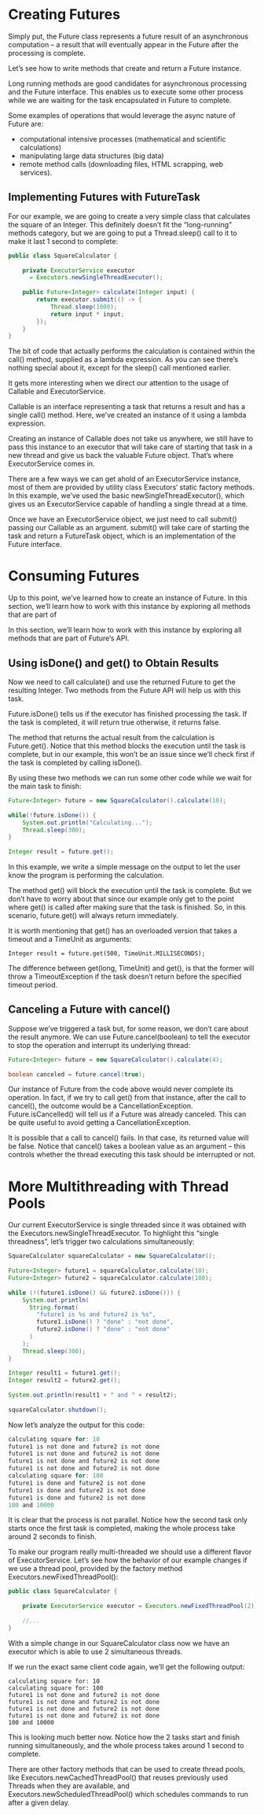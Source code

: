 # Creating Futures

Simply put, the Future class represents a future result of an asynchronous computation – a result that will eventually appear in the Future after the processing is complete.

Let’s see how to write methods that create and return a Future instance.

Long running methods are good candidates for asynchronous processing and the Future interface. This enables us to execute some other process while we are waiting for the task encapsulated in Future to complete.

Some examples of operations that would leverage the async nature of Future are:

* computational intensive processes (mathematical and scientific calculations)
* manipulating large data structures (big data)
* remote method calls (downloading files, HTML scrapping, web services).

## Implementing Futures with FutureTask

For our example, we are going to create a very simple class that calculates the square of an Integer. This definitely doesn’t fit the “long-running” methods category, but we are going to put a Thread.sleep() call to it to make it last 1 second to complete:

```java	
public class SquareCalculator {    
     
    private ExecutorService executor 
      = Executors.newSingleThreadExecutor();
     
    public Future<Integer> calculate(Integer input) {        
        return executor.submit(() -> {
            Thread.sleep(1000);
            return input * input;
        });
    }
}
```

The bit of code that actually performs the calculation is contained within the call() method, supplied as a lambda expression. As you can see there’s nothing special about it, except for the sleep() call mentioned earlier.

It gets more interesting when we direct our attention to the usage of Callable and ExecutorService.

Callable is an interface representing a task that returns a result and has a single call() method. Here, we’ve created an instance of it using a lambda expression.

Creating an instance of Callable does not take us anywhere, we still have to pass this instance to an executor that will take care of starting that task in a new thread and give us back the valuable Future object. That’s where ExecutorService comes in.

There are a few ways we can get ahold of an ExecutorService instance, most of them are provided by utility class Executors‘ static factory methods. In this example, we’ve used the basic newSingleThreadExecutor(), which gives us an ExecutorService capable of handling a single thread at a time.

Once we have an ExecutorService object, we just need to call submit() passing our Callable as an argument. submit() will take care of starting the task and return a FutureTask object, which is an implementation of the Future interface.

# Consuming Futures

Up to this point, we’ve learned how to create an instance of Future. In this section, we’ll learn how to work with this instance by exploring all methods that are part of

In this section, we’ll learn how to work with this instance by exploring all methods that are part of Future‘s API.

##  Using isDone() and get() to Obtain Results

Now we need to call calculate() and use the returned Future to get the resulting Integer. Two methods from the Future API will help us with this task.

Future.isDone() tells us if the executor has finished processing the task. If the task is completed, it will return true otherwise, it returns false.

The method that returns the actual result from the calculation is Future.get(). Notice that this method blocks the execution until the task is complete, but in our example, this won’t be an issue since we’ll check first if the task is completed by calling isDone().

By using these two methods we can run some other code while we wait for the main task to finish:

```java
Future<Integer> future = new SquareCalculator().calculate(10);
 
while(!future.isDone()) {
    System.out.println("Calculating...");
    Thread.sleep(300);
}
 
Integer result = future.get();
```

In this example, we write a simple message on the output to let the user know the program is performing the calculation.

The method get() will block the execution until the task is complete. But we don’t have to worry about that since our example only get to the point where get() is called after making sure that the task is finished. So, in this scenario, future.get() will always return immediately.

It is worth mentioning that get() has an overloaded version that takes a timeout and a TimeUnit as arguments:

```
Integer result = future.get(500, TimeUnit.MILLISECONDS);
```

The difference between get(long, TimeUnit) and get(), is that the former will throw a TimeoutException if the task doesn’t return before the specified timeout period.

## Canceling a Future with cancel()

Suppose we’ve triggered a task but, for some reason, we don’t care about the result anymore. We can use Future.cancel(boolean) to tell the executor to stop the operation and interrupt its underlying thread:

```java	
Future<Integer> future = new SquareCalculator().calculate(4);
 
boolean canceled = future.cancel(true);
```

Our instance of Future from the code above would never complete its operation. In fact, if we try to call get() from that instance, after the call to cancel(), the outcome would be a CancellationException. Future.isCancelled() will tell us if a Future was already canceled. This can be quite useful to avoid getting a CancellationException.

It is possible that a call to cancel() fails. In that case, its returned value will be false. Notice that cancel() takes a boolean value as an argument – this controls whether the thread executing this task should be interrupted or not.

# More Multithreading with Thread Pools

Our current ExecutorService is single threaded since it was obtained with the Executors.newSingleThreadExecutor. To highlight this “single threadness”, let’s trigger two calculations simultaneously:

```java
SquareCalculator squareCalculator = new SquareCalculator();
 
Future<Integer> future1 = squareCalculator.calculate(10);
Future<Integer> future2 = squareCalculator.calculate(100);
 
while (!(future1.isDone() && future2.isDone())) {
    System.out.println(
      String.format(
        "future1 is %s and future2 is %s", 
        future1.isDone() ? "done" : "not done", 
        future2.isDone() ? "done" : "not done"
      )
    );
    Thread.sleep(300);
}
 
Integer result1 = future1.get();
Integer result2 = future2.get();
 
System.out.println(result1 + " and " + result2);
 
squareCalculator.shutdown();
```

Now let’s analyze the output for this code:

```java
calculating square for: 10
future1 is not done and future2 is not done
future1 is not done and future2 is not done
future1 is not done and future2 is not done
future1 is not done and future2 is not done
calculating square for: 100
future1 is done and future2 is not done
future1 is done and future2 is not done
future1 is done and future2 is not done
100 and 10000
```

It is clear that the process is not parallel. Notice how the second task only starts once the first task is completed, making the whole process take around 2 seconds to finish.

To make our program really multi-threaded we should use a different flavor of ExecutorService. Let’s see how the behavior of our example changes if we use a thread pool, provided by the factory method Executors.newFixedThreadPool():

```java
public class SquareCalculator {
  
    private ExecutorService executor = Executors.newFixedThreadPool(2);
     
    //...
}
```

With a simple change in our SquareCalculator class now we have an executor which is able to use 2 simultaneous threads.

If we run the exact same client code again, we’ll get the following output:

```
calculating square for: 10
calculating square for: 100
future1 is not done and future2 is not done
future1 is not done and future2 is not done
future1 is not done and future2 is not done
future1 is not done and future2 is not done
100 and 10000
```

This is looking much better now. Notice how the 2 tasks start and finish running simultaneously, and the whole process takes around 1 second to complete.

There are other factory methods that can be used to create thread pools, like Executors.newCachedThreadPool() that reuses previously used Threads when they are available, and Executors.newScheduledThreadPool() which schedules commands to run after a given delay. 

